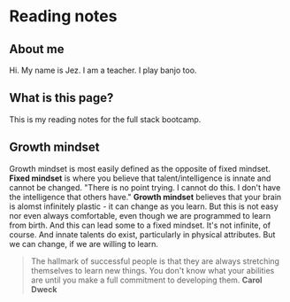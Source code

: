 # Reading notes
## About me   
Hi. My name is Jez. I am a teacher. 
[](https://github.com/jezinho22/reading-notes/blob/main/IMG_20191005_211700684%202.jpg)
I play banjo too.
## What is this page?   
This is my reading notes for the full stack bootcamp.   

## Growth mindset
Growth mindset is most easily defined as the opposite of fixed mindset.   
**Fixed mindset** is where you believe that talent/intelligence is innate and cannot be changed. "There is no point trying. I cannot do this. I don't have the intelligence that others have."
**Growth mindset** believes that your brain is alomst infinitely plastic - it can change as you learn. But this is not easy nor even always comfortable, even though we are programmed to learn from birth. And this can lead some to a fixed mindset.
It's not infinite, of course. And innate talents do exist, particularly in physical attributes. But we can change, if we are willing to learn.

> The hallmark of successful people is that they are always stretching themselves to learn new things. You don't know what your abilities are until you make a full commitment to developing them. **Carol Dweck**

